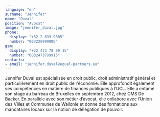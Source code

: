 ```yaml
---
language: "en"
surname: "Jennifer"
name: "Duval"
position: "Avocat"
image: "jennifer_duval.jpg"
phone:
  display: "+32 2 899 9805"
  number: "003228999805"
gsm:
  display: "+32 473 78 99 15"
  number: "0032473789915"
contacts:
- email: "jennifer.duval@equal-partners.eu"
---
```

Jennifer Duval est spécialisée en droit public, droit administratif général et particulièrement en droit public de l'économie. Elle approfondit également ses compétences en matière de finances publiques à l’UCL. Elle a entamé son stage au barreau de Bruxelles en septembre 2012, chez CMS De Backer. En parallèle avec son métier d’avocat, elle collabore  avec l’Union des Villes et Communes de Wallonie et donne des formations aux mandataires locaux sur la notion de délégation de pouvoir.